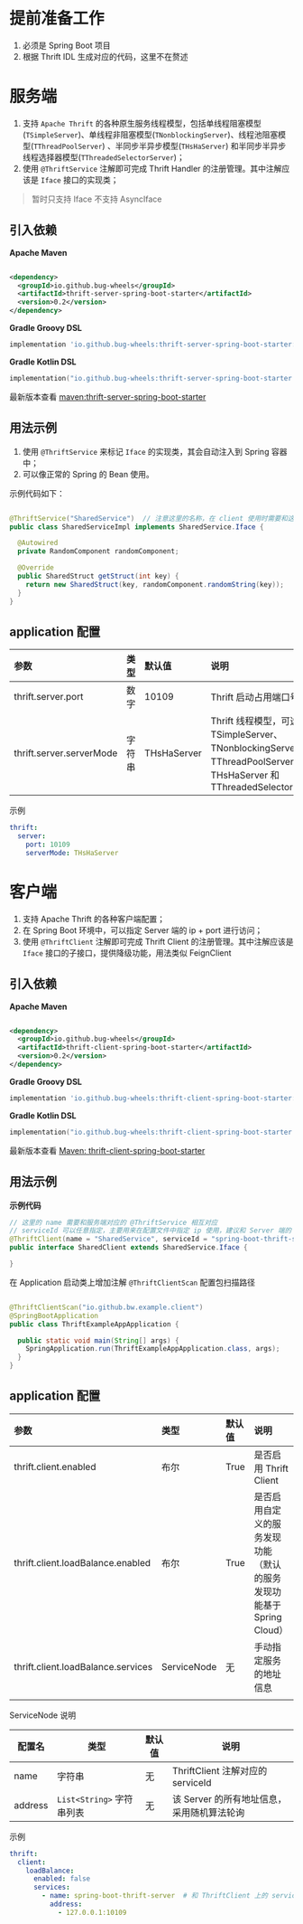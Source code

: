 # 提前准备工作

1. 必须是 Spring Boot 项目
2. 根据 Thrift IDL 生成对应的代码，这里不在赘述

# 服务端

1. 支持 `Apache Thrift` 的各种原生服务线程模型，包括单线程阻塞模型(`TSimpleServer`)、单线程非阻塞模型(`TNonblockingServer`)、线程池阻塞模型(`TThreadPoolServer`)
   、半同步半异步模型(`THsHaServer`) 和半同步半异步线程选择器模型(`TThreadedSelectorServer`)；
2. 使用 `@ThriftService` 注解即可完成 Thrift Handler 的注册管理。其中注解应该是 `Iface` 接口的实现类；

> 暂时只支持 Iface 不支持 AsyncIface

## 引入依赖

**Apache Maven**

```xml

<dependency>
  <groupId>io.github.bug-wheels</groupId>
  <artifactId>thrift-server-spring-boot-starter</artifactId>
  <version>0.2</version>
</dependency>
```

**Gradle Groovy DSL**

```groovy
implementation 'io.github.bug-wheels:thrift-server-spring-boot-starter:0.2'
```

**Gradle Kotlin DSL**

```Kotlin
implementation("io.github.bug-wheels:thrift-server-spring-boot-starter:0.2")
```

最新版本查看 [maven:thrift-server-spring-boot-starter](https://search.maven.org/artifact/io.github.bug-wheels/thrift-server-spring-boot-starter)

## 用法示例

1. 使用 `@ThriftService` 来标记 `Iface` 的实现类，其会自动注入到 Spring 容器中；
2. 可以像正常的 Spring 的 Bean 使用。

示例代码如下：

```java

@ThriftService("SharedService")  // 注意这里的名称，在 client 使用时需要和这里对应
public class SharedServiceImpl implements SharedService.Iface {

  @Autowired
  private RandomComponent randomComponent;

  @Override
  public SharedStruct getStruct(int key) {
    return new SharedStruct(key, randomComponent.randomString(key));
  }
}
```

## application 配置

| 参数                 | 类型  | 默认值 | 说明                                                                                                                                                |
|:-------------------|:----|:----|:--------------------------------------------------------------------------------------------------------------------------------------------------|
| thrift.server.port | 数字  | 10109    | Thrift 启动占用端口号                                                                                                                                    |
| thrift.server.serverMode | 字符串 | THsHaServer    | Thrift 线程模型，可选 TSimpleServer、TNonblockingServer、TThreadPoolServer、THsHaServer 和 TThreadedSelectorServer |

示例

```yaml
thrift:
  server:
    port: 10109
    serverMode: THsHaServer
```

# 客户端

1. 支持 Apache Thrift 的各种客户端配置；
2. 在 Spring Boot 环境中，可以指定 Server 端的 ip + port 进行访问；
3. 使用 `@ThriftClient` 注解即可完成 Thrift Client 的注册管理。其中注解应该是 `Iface` 接口的子接口，提供降级功能，用法类似 FeignClient

## 引入依赖

**Apache Maven**

```xml

<dependency>
  <groupId>io.github.bug-wheels</groupId>
  <artifactId>thrift-client-spring-boot-starter</artifactId>
  <version>0.2</version>
</dependency>
```

**Gradle Groovy DSL**

```groovy
implementation 'io.github.bug-wheels:thrift-client-spring-boot-starter:0.2'
```

**Gradle Kotlin DSL**

 ```kotlin
 implementation("io.github.bug-wheels:thrift-client-spring-boot-starter:0.2")
 ```

最新版本查看 [Maven: thrift-client-spring-boot-starter](https://search.maven.org/artifact/io.github.bug-wheels/thrift-client-spring-boot-starter)

## 用法示例

**示例代码**

```java
// 这里的 name 需要和服务端对应的 @ThriftService 相互对应
// serviceId 可以任意指定，主要用来在配置文件中指定 ip 使用，建议和 Server 端的 application name 对应
@ThriftClient(name = "SharedService", serviceId = "spring-boot-thrift-server")
public interface SharedClient extends SharedService.Iface {

}
```

在 Application 启动类上增加注解 `@ThriftClientScan` 配置包扫描路径

```java

@ThriftClientScan("io.github.bw.example.client")
@SpringBootApplication
public class ThriftExampleAppApplication {

  public static void main(String[] args) {
    SpringApplication.run(ThriftExampleAppApplication.class, args);
  }
}
```

## application 配置

| 参数                               | 类型        | 默认值 | 说明                                                         |
| :--------------------------------- | :---------- | :----- | :----------------------------------------------------------- |
| thrift.client.enabled              | 布尔        | True   | 是否启用 Thrift Client                                       |
| thrift.client.loadBalance.enabled  | 布尔        | True   | 是否启用自定义的服务发现功能（默认的服务发现功能基于 Spring Cloud） |
| thrift.client.loadBalance.services | ServiceNode | 无     | 手动指定服务的地址信息                                       |
|                                    |             |        |                                                              |

ServiceNode 说明

| 配置名  | 类型                      | 默认值 | 说明                                       |
| ------- | ------------------------- | ------ | ------------------------------------------ |
| name    | 字符串                    | 无     | ThriftClient 注解对应的 serviceId          |
| address | `List<String>` 字符串列表 | 无     | 该 Server 的所有地址信息，采用随机算法轮询 |

示例

```yaml
thrift:
  client:
    loadBalance:
      enabled: false
      services:
        - name: spring-boot-thrift-server  # 和 ThriftClient 上的 serviceId 一致，手动指定其地址，可以指定多个，采用随机算法轮询
          address:
            - 127.0.0.1:10109
```




